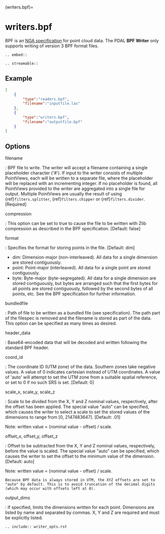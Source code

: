 (writers.bpf)=

# writers.bpf

BPF is an [NGA specification] for point cloud data.  The PDAL **BPF Writer**
only supports writing of version 3 BPF format files.

```{eval-rst}
.. embed::
```

```{eval-rst}
.. streamable::
```

## Example

```json
[
    {
        "type":"readers.bpf",
        "filename":"inputfile.las"
    },
    {
        "type":"writers.bpf",
        "filename":"outputfile.bpf"
    }
]
```

## Options

filename

: BPF file to write.  The writer will accept a filename containing
  a single placeholder character ('#').  If input to the writer consists
  of multiple PointViews, each will be written to a separate file, where
  the placeholder will be replaced with an incrementing integer.  If no
  placeholder is found, all PointViews provided to the writer are
  aggregated into a single file for output.  Multiple PointViews are usually
  the result of using {ref}`filters.splitter`, {ref}`filters.chipper` or
  {ref}`filters.divider`.
  \[Required\]

compression

: This option can be set to true to cause the file to be written with Zlib
  compression as described in the BPF specification.  \[Default: false\]

format

: Specifies the format for storing points in the file. \[Default: dim\]

  - dim: Dimension-major (non-interleaved).  All data for a single dimension
    are stored contiguously.
  - point: Point-major (interleaved).  All data for a single point
    are stored contiguously.
  - byte: Byte-major (byte-segregated).  All data for a single dimension are
    stored contiguously, but bytes are arranged such that the first bytes for
    all points are stored contiguously, followed by the second bytes of all
    points, etc.  See the BPF specification for further information.

bundledfile

: Path of file to be written as a bundled file (see specification).  The path
  part of the filespec is removed and the filename is stored as part of the
  data.  This option can be specified as many times as desired.

header_data

: Base64-encoded data that will be decoded and written following the
  standard BPF header.

coord_id

: The coordinate ID (UTM zone) of the data.  Southern zones take negative
  values.  A value of 0 indicates cartesian instead of UTM coordinates.  A
  value of 'auto' will attempt to set the UTM zone from a suitable spatial
  reference, or set to 0 if no such SRS is set.  \[Default: 0\]

scale_x, scale_y, scale_z

: Scale to be divided from the X, Y and Z nominal values, respectively, after
  the offset has been applied.  The special value "auto" can be specified,
  which causes the writer to select a scale to set the stored values of the
  dimensions to range from \[0, 2147483647\].  \[Default: .01\]

  Note: written value = (nominal value - offset) / scale.

offset_x, offset_y, offset_z

: Offset to be subtracted from the X, Y and Z nominal values, respectively,
  before the value is scaled.  The special value "auto" can be specified,
  which causes the writer to set the offset to the minimum value of the
  dimension.  \[Default: auto\]

  Note: written value = (nominal value - offset) / scale.

  ```{note}
  Because BPF data is always stored in UTM, the XYZ offsets are set to
  "auto" by default. This is to avoid truncation of the decimal digits
  (which may occur with offsets left at 0).
  ```

output_dims

: If specified, limits the dimensions written for each point.  Dimensions
  are listed by name and separated by commas.  X, Y and Z are required and
  must be explicitly listed.

```{eval-rst}
.. include:: writer_opts.rst
```

[nga specification]: https://nsgreg.nga.mil/doc/view?i=4202
